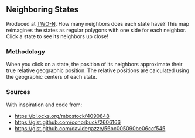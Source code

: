 ## Neighboring States
Produced at [TWO-N](www.two-n.com).
How many neighbors does each state have? This map reimagines the states as regular polygons with one side for each neighbor. Click a state to see its neighbors up close!

### Methodology
When you click on a state, the position of its neighbors approximate their true relative geographic position. The relative positions are calculated using the geographic centers of each state.

### Sources
With inspiration and code from:
* https://bl.ocks.org/mbostock/4090848
* https://gist.github.com/conorbuck/2606166
* https://gist.github.com/davidegazze/56bc005090be06ccf545